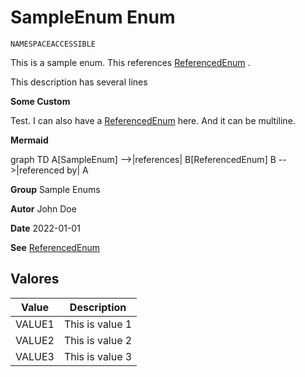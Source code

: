 # SampleEnum Enum

`NAMESPACEACCESSIBLE`

This is a sample enum. This references [ReferencedEnum](../miscellaneous/ReferencedEnum.md) . 
 
This description has several lines

**Some Custom** 

Test. I can also have a [ReferencedEnum](../miscellaneous/ReferencedEnum.md) here. 
And it can be multiline.

**Mermaid** 

graph TD 
A[SampleEnum] --&gt;|references| B[ReferencedEnum] 
B --&gt;|referenced by| A

**Group** Sample Enums

**Autor** John Doe

**Date** 2022-01-01

**See** [ReferencedEnum](../miscellaneous/ReferencedEnum.md)

## Valores
| Value | Description |
|-------|-------------|
| VALUE1 | This is value 1 |
| VALUE2 | This is value 2 |
| VALUE3 | This is value 3 |